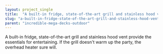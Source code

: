 ```yaml
---
layout: project_single
title:  "A built-in fridge, state-of-the-art grill and stainless hood vent provide the essentials for entertaining. If the grill doesn't warm up the party, the overhead heater sure will."
slug: "a-built-in-fridge-state-of-the-art-grill-and-stainless-hood-vent-provide-the-essentials-for-entertaining-if"
parent: "incredible-mega-decks-outdoor"
---
```

A built-in fridge, state-of-the-art grill and stainless hood vent provide the essentials for entertaining. If the grill doesn't warm up the party, the overhead heater sure will.